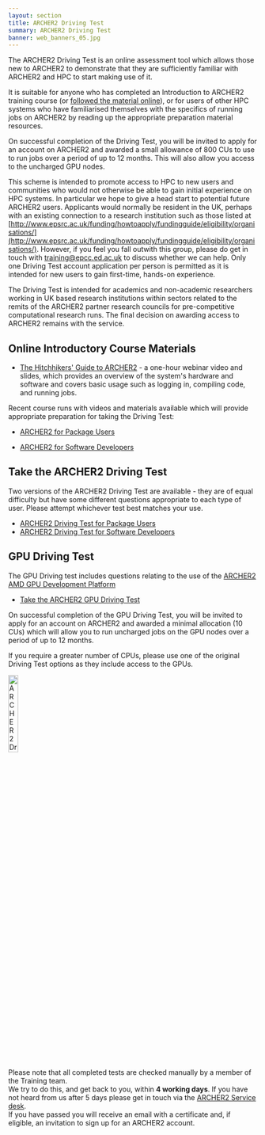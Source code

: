 ```yaml
---
layout: section
title: ARCHER2 Driving Test
summary: ARCHER2 Driving Test
banner: web_banners_05.jpg
---
```



The ARCHER2 Driving Test is an online assessment tool which allows those new to ARCHER2 to demonstrate that they are sufficiently familiar with ARCHER2 and HPC to start making use of it.  

It is suitable for anyone who has completed an Introduction to ARCHER2 training course (or [followed the material online](#online-introductory-course-materials)), or for users of other HPC systems who have familiarised themselves with the specifics of running jobs on ARCHER2 by reading up the appropriate preparation material resources.


On successful completion of the Driving Test, you will be invited to apply for an account on ARCHER2 and awarded a small allowance of 800 CUs to use to run jobs over a period of up to 12 months.  This will also allow you access to the uncharged GPU nodes.

This scheme is intended to promote access to HPC to new users and communities who would not otherwise be able to gain initial experience on HPC systems. In particular we hope to give a head start to potential future ARCHER2 users. Applicants would normally be resident in the UK, perhaps with an existing connection to a research institution such as those listed at [http://www.epsrc.ac.uk/funding/howtoapply/fundingguide/eligibility/organisations/](http://www.epsrc.ac.uk/funding/howtoapply/fundingguide/eligibility/organisations/). However, if you feel you fall outwith this group, please do get in touch with [training@epcc.ed.ac.uk](mailto:training@epcc.ed.ac.uk) to discuss whether we can help. Only one Driving Test account application per person is permitted as it is intended for new users to gain first-time, hands-on experience.

The Driving Test is intended for academics and non-academic researchers working in UK based research institutions within sectors related to the remits of the ARCHER2 partner research councils for pre-competitive computational research runs. The final decision on awarding access to ARCHER2 remains with the service. 

## Online Introductory Course Materials

- [The Hitchhikers' Guide to ARCHER2](https://www.archer2.ac.uk/training/courses/220302-hitchhikers-guide/) - a one-hour webinar video and slides, which provides an overview of the system's hardware and software and covers basic usage such as logging in, compiling code, and running jobs.

Recent course runs with videos and materials available which will provide appropriate preparation for taking the Driving Test:
- [ARCHER2 for Package Users](https://www.archer2.ac.uk/training/courses/211202-package-users/)
<!--- [ARCHER2 for Data Scientists](https://www.archer2.ac.uk/training/courses/220228-data-scientists/) -->
- [ARCHER2 for Software Developers](https://www.archer2.ac.uk/training/courses/220131-software-developers/)

## Take the ARCHER2 Driving Test


Two versions of the ARCHER2 Driving Test are available - they are of equal difficulty but have some different questions appropriate to each type of user.  Please attempt whichever test best matches your use.

- [ARCHER2 Driving Test for Package Users](http://www.quia.com/quiz/8151816.html)
- [ARCHER2 Driving Test for Software Developers](http://www.quia.com/quiz/8151812.html)

## GPU Driving Test

The GPU Driving test includes questions relating to the use of the [ARCHER2 AMD GPU Development Platform
](https://docs.archer2.ac.uk/user-guide/gpu/) 

- [Take the ARCHER2 GPU Driving Test](https://www.quia.com/quiz/8519232.html)

On successful completion of the GPU Driving Test, you will be invited to apply for an account on ARCHER2 and awarded a minimal allocation (10 CUs) which will allow you to run uncharged jobs on the GPU nodes over a period of up to 12 months.

If you require a greater number of CPUs, please use one of the original Driving Test options as they include access to the GPUs. 

<img src="{{ site.baseurl }}/img/blog/220124-driving-test-certificate.jpg" alt="ARCHER2 Driving Test Certificate" title="ARCHER2" style="width: 20%"   />



Please note that all completed tests are checked manually by a member of the Training team. <br/>
We try to do this, and get back to you, within **4 working days**. If you have not heard from us after 5 days please get in touch via the [ARCHER2 Service desk](mailto:support@archer2.ac.uk).<br/>
If you have passed you will receive an email with a certificate and, if eligible, an invitation to sign up for an ARCHER2 account.

